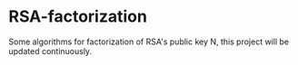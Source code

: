 # RSA-factorization
Some algorithms for factorization of RSA's public key N, this project will be updated continuously.
